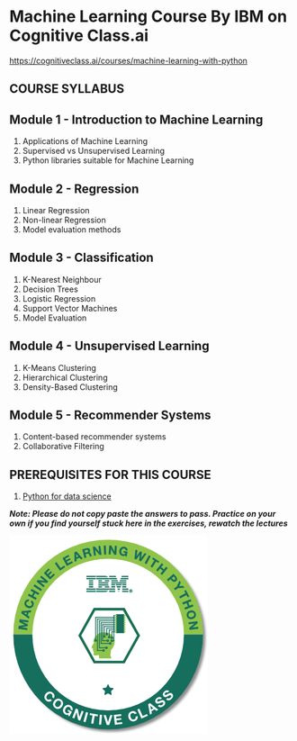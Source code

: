 # Machine Learning Course By IBM on Cognitive Class.ai

https://cognitiveclass.ai/courses/machine-learning-with-python

## COURSE SYLLABUS

## Module 1 - Introduction to Machine Learning
  1. Applications of Machine Learning
  2. Supervised vs Unsupervised Learning
  3. Python libraries suitable for Machine Learning

## Module 2 - Regression
  1. Linear Regression
  2. Non-linear Regression
  3. Model evaluation methods

## Module 3 - Classification
  1. K-Nearest Neighbour
  2. Decision Trees
  3. Logistic Regression
  4. Support Vector Machines
  5. Model Evaluation

## Module 4 - Unsupervised Learning
  1. K-Means Clustering
  2. Hierarchical Clustering
  3. Density-Based Clustering

## Module 5 - Recommender Systems
  1. Content-based recommender systems
  2. Collaborative Filtering

## PREREQUISITES FOR THIS COURSE
  1. [Python for data science](https://cognitiveclass.ai/courses/python-for-data-science)

***Note: Please do not copy paste the answers to pass. Practice on your own if you find yourself stuck here in the exercises, rewatch the lectures***


![Badge](Machine+Learning+with+Python.png)
